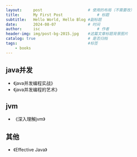 ```yaml
---
layout:     post   				    # 使用的布局（不需要改）
title:      My First Post 				# 标题 
subtitle:   Hello World, Hello Blog #副标题
date:       2024-08-07 				# 时间
author:     isc 						# 作者
header-img: img/post-bg-2015.jpg 	#这篇文章标题背景图片
catalog: true 						# 是否归档
tags:								#标签
    - books
---
```


## java并发
+ 《java并发编程实战》
+ 《java并发编程的艺术》

## jvm
+ 《深入理解jvm》

## 其他
+ 《Effective Java》
